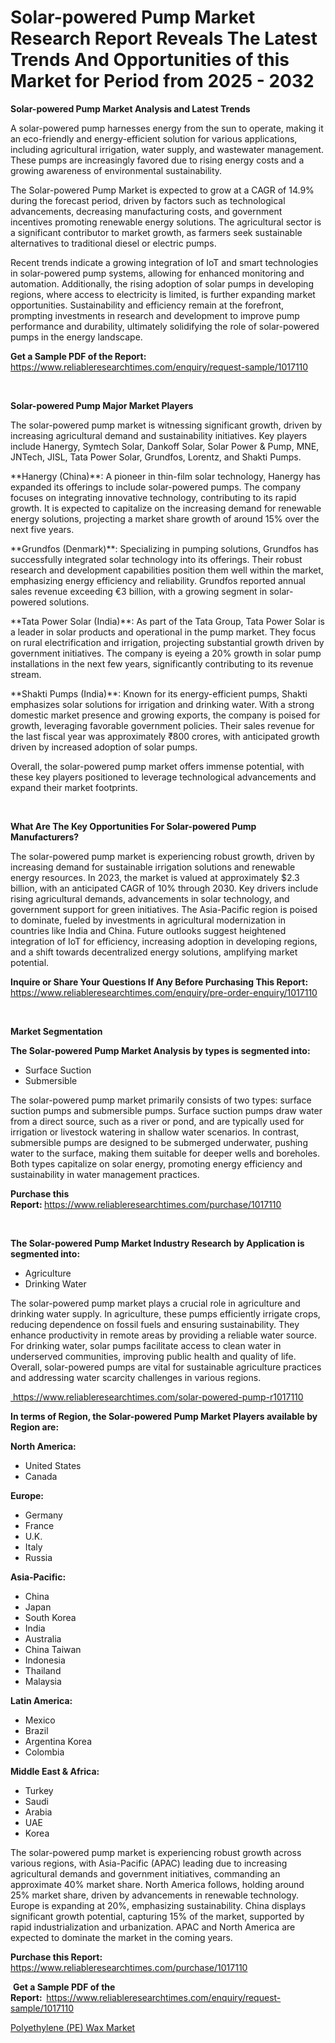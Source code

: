 <p><h1>Solar-powered Pump Market Research Report Reveals The Latest Trends And Opportunities of this Market for Period from 2025 - 2032</h1></p><p><strong>Solar-powered Pump Market Analysis and Latest Trends</strong></p>
<p><p>A solar-powered pump harnesses energy from the sun to operate, making it an eco-friendly and energy-efficient solution for various applications, including agricultural irrigation, water supply, and wastewater management. These pumps are increasingly favored due to rising energy costs and a growing awareness of environmental sustainability.</p><p>The Solar-powered Pump Market is expected to grow at a CAGR of 14.9% during the forecast period, driven by factors such as technological advancements, decreasing manufacturing costs, and government incentives promoting renewable energy solutions. The agricultural sector is a significant contributor to market growth, as farmers seek sustainable alternatives to traditional diesel or electric pumps.</p><p>Recent trends indicate a growing integration of IoT and smart technologies in solar-powered pump systems, allowing for enhanced monitoring and automation. Additionally, the rising adoption of solar pumps in developing regions, where access to electricity is limited, is further expanding market opportunities. Sustainability and efficiency remain at the forefront, prompting investments in research and development to improve pump performance and durability, ultimately solidifying the role of solar-powered pumps in the energy landscape.</p></p>
<p><strong>Get a Sample PDF of the Report:&nbsp;</strong> <a href="https://www.reliableresearchtimes.com/enquiry/request-sample/1017110?utm_campaign=2454&utm_medium=2&utm_source=Github&utm_content=ia&utm_term=21032025&utm_id=solar-powered-pump">https://www.reliableresearchtimes.com/enquiry/request-sample/1017110</a></p>
<p>&nbsp;</p>
<p><strong>Solar-powered Pump Major Market Players</strong></p>
<p><p>The solar-powered pump market is witnessing significant growth, driven by increasing agricultural demand and sustainability initiatives. Key players include Hanergy, Symtech Solar, Dankoff Solar, Solar Power & Pump, MNE, JNTech, JISL, Tata Power Solar, Grundfos, Lorentz, and Shakti Pumps.</p><p>**Hanergy (China)**: A pioneer in thin-film solar technology, Hanergy has expanded its offerings to include solar-powered pumps. The company focuses on integrating innovative technology, contributing to its rapid growth. It is expected to capitalize on the increasing demand for renewable energy solutions, projecting a market share growth of around 15% over the next five years.</p><p>**Grundfos (Denmark)**: Specializing in pumping solutions, Grundfos has successfully integrated solar technology into its offerings. Their robust research and development capabilities position them well within the market, emphasizing energy efficiency and reliability. Grundfos reported annual sales revenue exceeding €3 billion, with a growing segment in solar-powered solutions.</p><p>**Tata Power Solar (India)**: As part of the Tata Group, Tata Power Solar is a leader in solar products and operational in the pump market. They focus on rural electrification and irrigation, projecting substantial growth driven by government initiatives. The company is eyeing a 20% growth in solar pump installations in the next few years, significantly contributing to its revenue stream.</p><p>**Shakti Pumps (India)**: Known for its energy-efficient pumps, Shakti emphasizes solar solutions for irrigation and drinking water. With a strong domestic market presence and growing exports, the company is poised for growth, leveraging favorable government policies. Their sales revenue for the last fiscal year was approximately ₹800 crores, with anticipated growth driven by increased adoption of solar pumps.</p><p>Overall, the solar-powered pump market offers immense potential, with these key players positioned to leverage technological advancements and expand their market footprints.</p></p>
<p>&nbsp;</p>
<p><strong>What Are The Key Opportunities For Solar-powered Pump Manufacturers?</strong></p>
<p><p>The solar-powered pump market is experiencing robust growth, driven by increasing demand for sustainable irrigation solutions and renewable energy resources. In 2023, the market is valued at approximately $2.3 billion, with an anticipated CAGR of 10% through 2030. Key drivers include rising agricultural demands, advancements in solar technology, and government support for green initiatives. The Asia-Pacific region is poised to dominate, fueled by investments in agricultural modernization in countries like India and China. Future outlooks suggest heightened integration of IoT for efficiency, increasing adoption in developing regions, and a shift towards decentralized energy solutions, amplifying market potential.</p></p>
<p><strong>Inquire or Share Your Questions If Any Before Purchasing This Report:</strong> <a href="https://www.reliableresearchtimes.com/enquiry/pre-order-enquiry/1017110?utm_campaign=2454&utm_medium=2&utm_source=Github&utm_content=ia&utm_term=21032025&utm_id=solar-powered-pump">https://www.reliableresearchtimes.com/enquiry/pre-order-enquiry/1017110</a></p>
<p>&nbsp;</p>
<p><strong>Market Segmentation</strong></p>
<p><strong>The Solar-powered Pump Market Analysis by types is segmented into:</strong></p>
<p><ul><li>Surface Suction</li><li>Submersible</li></ul></p>
<p><p>The solar-powered pump market primarily consists of two types: surface suction pumps and submersible pumps. Surface suction pumps draw water from a direct source, such as a river or pond, and are typically used for irrigation or livestock watering in shallow water scenarios. In contrast, submersible pumps are designed to be submerged underwater, pushing water to the surface, making them suitable for deeper wells and boreholes. Both types capitalize on solar energy, promoting energy efficiency and sustainability in water management practices.</p></p>
<p><strong>Purchase this Report:&nbsp;</strong><a href="https://www.reliableresearchtimes.com/purchase/1017110?utm_campaign=2454&utm_medium=2&utm_source=Github&utm_content=ia&utm_term=21032025&utm_id=solar-powered-pump">https://www.reliableresearchtimes.com/purchase/1017110</a></p>
<p>&nbsp;</p>
<p><strong>The Solar-powered Pump Market Industry Research by Application is segmented into:</strong></p>
<p><ul><li>Agriculture</li><li>Drinking Water</li></ul></p>
<p><p>The solar-powered pump market plays a crucial role in agriculture and drinking water supply. In agriculture, these pumps efficiently irrigate crops, reducing dependence on fossil fuels and ensuring sustainability. They enhance productivity in remote areas by providing a reliable water source. For drinking water, solar pumps facilitate access to clean water in underserved communities, improving public health and quality of life. Overall, solar-powered pumps are vital for sustainable agriculture practices and addressing water scarcity challenges in various regions.</p></p>
<p><a href="https://www.reliableresearchtimes.com/solar-powered-pump-r1017110?utm_campaign=2454&utm_medium=2&utm_source=Github&utm_content=ia&utm_term=21032025&utm_id=solar-powered-pump">&nbsp;https://www.reliableresearchtimes.com/solar-powered-pump-r1017110</a></p>
<p><strong>In terms of Region, the Solar-powered Pump Market Players available by Region are:</strong></p>
<p>
    <p> <strong> North America: </strong>
        <ul>
            <li>United States</li>
            <li>Canada</li>
        </ul>
        </p> 
    <p> <strong> Europe: </strong>
        <ul>
            <li>Germany</li>
            <li>France</li>
            <li>U.K.</li>
            <li>Italy</li>
            <li>Russia</li>
        </ul>
        </p> 
    <p> <strong> Asia-Pacific: </strong>
        <ul>
            <li>China</li>
            <li>Japan</li>
            <li>South Korea</li>
            <li>India</li>
            <li>Australia</li>
            <li>China Taiwan</li>
            <li>Indonesia</li>
            <li>Thailand</li>
            <li>Malaysia</li>
        </ul>
        </p> 
    <p> <strong> Latin America: </strong>
        <ul>
            <li>Mexico</li>
            <li>Brazil</li>
            <li>Argentina Korea</li>
            <li>Colombia</li>
        </ul>
        </p> 
    <p> <strong> Middle East & Africa: </strong>
        <ul>
            <li>Turkey</li>
            <li>Saudi</li>
            <li>Arabia</li>
            <li>UAE</li>
            <li>Korea</li>
        </ul>
    </p>
    </p>
<p><p>The solar-powered pump market is experiencing robust growth across various regions, with Asia-Pacific (APAC) leading due to increasing agricultural demands and government initiatives, commanding an approximate 40% market share. North America follows, holding around 25% market share, driven by advancements in renewable technology. Europe is expanding at 20%, emphasizing sustainability. China displays significant growth potential, capturing 15% of the market, supported by rapid industrialization and urbanization. APAC and North America are expected to dominate the market in the coming years.</p></p>
<p><strong>Purchase this Report: </strong><a href="https://www.reliableresearchtimes.com/purchase/1017110?utm_campaign=2454&utm_medium=2&utm_source=Github&utm_content=ia&utm_term=21032025&utm_id=solar-powered-pump">https://www.reliableresearchtimes.com/purchase/1017110</a></p>
<p>&nbsp;<strong>Get a Sample PDF of the Report:&nbsp;&nbsp;</strong><a href="https://www.reliableresearchtimes.com/enquiry/request-sample/1017110?utm_campaign=2454&utm_medium=2&utm_source=Github&utm_content=ia&utm_term=21032025&utm_id=solar-powered-pump">https://www.reliableresearchtimes.com/enquiry/request-sample/1017110</a></p>
<p><strong></strong></p>
<p><p><a href="https://github.com/koskasislo39/Market-Research-Report-List-1/blob/main/polyethylene-pe-wax-market.md?utm_campaign=2454&utm_medium=2&utm_source=Github&utm_content=ia&utm_term=21032025&utm_id=solar-powered-pump">Polyethylene (PE) Wax Market</a></p></p>